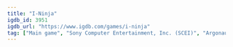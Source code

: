 ```yaml
---
title: "I-Ninja"
igdb_id: 3951
igdb_url: "https://www.igdb.com/games/i-ninja"
tag: ["Main game", "Sony Computer Entertainment, Inc. (SCEI)", "Argonaut Games", "Namco", "Zoo Digital", "Platform", "Single player", "Third person", "Action", "Science fiction"]
---
```

